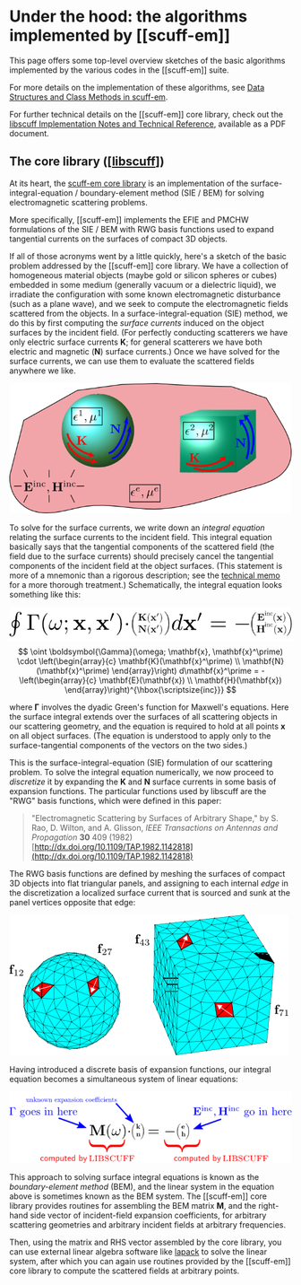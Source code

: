 # Under the hood: the algorithms implemented by [[scuff-em]]

This page offers some top-level overview sketches 
of the basic algorithms implemented by the various codes in 
the [[scuff-em]] suite.

For more details on the implementation of these algorithms, see
[Data Structures and Class Methods in <span class="SmallCaps">scuff-em</span>](DataStructures.md).

For further technical details on the [[scuff-em]] core library, check out the
[<span class="SmallCaps">libscuff</span> Implementation Notes and Technical Reference][lsInnards],
available as a PDF document.

## The core library ([[libscuff]])

At its heart, the 
[<span class="SmallCaps">scuff-em</span> core library][libscuff]
is an implementation of the surface-integral-equation /
 boundary-element method (SIE / BEM) 
for solving electromagnetic scattering problems. 

More specifically, 
[[scuff-em]] 
implements the EFIE and PMCHW formulations of the SIE / BEM with 
RWG basis functions used to expand tangential currents on the 
surfaces of compact 3D objects.

If all of those acronyms went by a little quickly, 
here's a sketch of the basic problem addressed by the
[[scuff-em]] core library.
We have a collection of homogeneous material objects (maybe 
gold or silicon spheres or cubes) embedded in some medium 
(generally vacuum or a dielectric liquid), we irradiate the 
configuration with some known electromagnetic disturbance 
(such as a plane wave), and we seek to compute the electromagnetic 
fields scattered from the objects.
In a surface-integral-equation (SIE) method, we do this by first 
computing the *surface currents* induced on the object 
surfaces by the incident field. (For perfectly conducting 
scatterers we have only electric surface currents **K**; 
for general scatterers we have both electric and magnetic 
(**N**) surface currents.) Once we have solved for the 
surface currents, we can use them to evaluate the scattered 
fields anywhere we like.
 
![scattering cartoon](ScatteringCartoon.png)

To solve for the surface currents, we write down an 
*integral equation* relating the surface currents to
the incident field. This integral equation basically says 
that the tangential components of the scattered field (the 
field due to the surface currents) should precisely cancel 
the tangential components of the 
incident field at the object surfaces. 
(This statement is more of a mnemonic than a rigorous description;
see the 
<a href="cgi-bin/servdoc.cgi?filename=scuff-EM/lsInnards.pdf">technical memo</a>
for a more thorough treatment.) 
Schematically, the integral
equation looks something like this:
 
![integral equation](IntegralEquation.png)
$$ \oint 
   \boldsymbol{\Gamma}(\omega; \mathbf{x}, \mathbf{x}^\prime)
   \cdot \left(\begin{array}{c} \mathbf{K}(\mathbf{x}^\prime) \\
                                \mathbf{N}(\mathbf{x}^\prime)
         \end{array}\right) d\mathbf{x}^\prime
       = -\left(\begin{array}{c} \mathbf{E}(\mathbf{x}) \\
                                 \mathbf{H}(\mathbf{x})
          \end{array}\right)^{\hbox{\scriptsize{inc}}}
$$

where $\boldsymbol{\Gamma}$
involves the dyadic Green's function for Maxwell's 
equations. Here the surface integral extends over the surfaces of
all scattering objects in our scattering geometry, and the equation
is required to hold at all points **x** on all object
surfaces. (The equation is understood to apply only to the 
surface-tangential components of the vectors on the two sides.)

This is the surface-integral-equation (SIE) formulation of 
our scattering problem. To solve the integral equation 
numerically, we now proceed to *discretize* it by 
expanding the **K** and **N** surface currents in some 
basis of expansion functions. The particular functions used 
by <span class="codename">libscuff</span> are the "RWG" basis 
functions, which were defined in this paper:

> "Electromagnetic Scattering by Surfaces of Arbitrary Shape,"
> by S. Rao, D. Wilton, and A. Glisson, 
> *IEEE Transactions on Antennas and Propagation* **30**
> 409 (1982) 
> [http://dx.doi.org/10.1109/TAP.1982.1142818](http://dx.doi.org/10.1109/TAP.1982.1142818)
   
The RWG basis functions are defined by meshing the surfaces 
of compact 3D objects into flat triangular panels, and assigning 
to each internal *edge* in the discretization a localized 
surface current that is sourced and sunk at the panel vertices 
opposite that edge:
 
![RWG basis functions](RWGBasisFunctions.png)

Having introduced a discrete basis of expansion functions,
our integral equation becomes a simultaneous system of 
linear equations: 

![matrix equation](MatrixEquation.png)
 
This approach to solving surface integral equations is known 
as the *boundary-element method* (BEM), and the linear 
system in the equation above is sometimes known as the BEM 
system. The [[scuff-em]] core library provides
routines for assembling the BEM matrix **M**, and the right-hand 
side vector of incident-field expansion coefficients, for arbitrary 
scattering geometries and arbitrary incident fields at arbitrary 
frequencies.

Then, using the matrix and RHS vector assembled by the core
library, you can use external linear algebra software like
[<span class="SmallCaps">lapack</span>](http://www.netlib.org/lapack)
to solve the linear system, after which you can again use
routines provided by the [[scuff-em]] core library to compute the 
scattered fields at arbitrary points.
   
[DataStructures]: forDevelopers/DataStructures.md
[libscuff]:       ../API/libscuff.md
[lsInnards]:      http://homerreid.com/research/codes/scuff-EM/lsInnards.pdf
